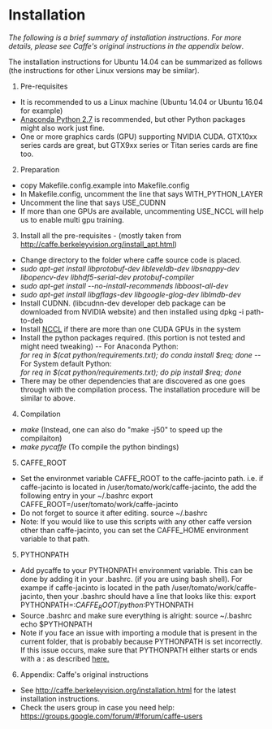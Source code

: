 # Installation

*The following is a brief summary of installation instructions. For more details, please see Caffe's original instructions in the appendix below*.

The installation instructions for Ubuntu 14.04 can be summarized as follows (the instructions for other Linux versions may be similar).  
1. Pre-requisites
 * It is recommended to us a Linux machine (Ubuntu 14.04 or Ubuntu 16.04 for example)
 * [Anaconda Python 2.7](https://www.continuum.io/downloads) is recommended, but other Python packages might also work just fine.
 * One or more graphics cards (GPU) supporting NVIDIA CUDA. GTX10xx series cards are great, but GTX9xx series or Titan series cards are fine too.
 
2. Preparation
 * copy Makefile.config.example into Makefile.config
 * In Makefile.config, uncomment the line that says WITH_PYTHON_LAYER
 * Uncomment the line that says USE_CUDNN
 * If more than one GPUs are available, uncommenting USE_NCCL will help us to enable multi gpu training.
 
3. Install all the pre-requisites - (mostly taken from http://caffe.berkeleyvision.org/install_apt.html)
 * Change directory to the folder where caffe source code is placed.
 * *sudo apt-get install libprotobuf-dev libleveldb-dev libsnappy-dev libopencv-dev libhdf5-serial-dev protobuf-compiler*
 * *sudo apt-get install --no-install-recommends libboost-all-dev*
 * *sudo apt-get install libgflags-dev libgoogle-glog-dev liblmdb-dev*
 * Install CUDNN. (libcudnn-dev developer deb package can be downloaded from NVIDIA website) and then installed using dpkg -i path-to-deb
 * Install [NCCL](https://github.com/NVIDIA/nccl/releases) if there are more than one CUDA GPUs in the system
 * Install the python packages required. (this portion is not tested and might need tweaking)
  -- For Anaconda Python: <br> *for req in $(cat python/requirements.txt); do conda install $req; done*
  -- For System default Python: <br> *for req in $(cat python/requirements.txt); do pip install $req; done* 
 * There may be other dependencies that are discovered as one goes through with the compilation process. The installation procedure will be similar to above.

4. Compilation
 * *make* (Instead, one can also do "make -j50" to speed up the compilaiton)
 * *make pycaffe* (To compile the python bindings)

5. CAFFE_ROOT
 * Set the environmet variable CAFFE_ROOT to the caffe-jacinto path. i.e. if caffe-jacinto is located in /user/tomato/work/caffe-jacinto, the add the following entry in your ~/.bashrc
 export CAFFE_ROOT=/user/tomato/work/caffe-jacinto
 * Do not forget to source it after editing.
 source ~/.bashrc
 * Note: If you would like to use this scripts with any other caffe version other than caffe-jacinto, you can set the CAFFE_HOME environment variable to that path.
 
5. PYTHONPATH
 * Add pycaffe to your PYTHONPATH environment variable. This can be done by adding it in your .bashrc. (if you are using bash shell). For exampe if caffe-jacinto is located in the path /user/tomato/work/caffe-jacinto, then your .bashrc should have a line that looks like this:
export PYTHONPATH=:$CAFFE_ROOT/python:$PYTHONPATH
* Source .bashrc and make sure everything is alright:
source ~/.bashrc
echo $PYTHONPATH
* Note if you face an issue with importing a module that is present in the current folder, that is probably because PYTHONPATH is set incorrectly. If this issue occurs, make sure that PYTHONPATH either starts or ends with a : as described [here.](https://stackoverflow.com/questions/33615156/why-does-pythonpath-with-trailing-colon-add-current-directory-to-sys-path)
 
6. Appendix: Caffe's original instructions
 * See http://caffe.berkeleyvision.org/installation.html for the latest
installation instructions.
 * Check the users group in case you need help:
https://groups.google.com/forum/#!forum/caffe-users
